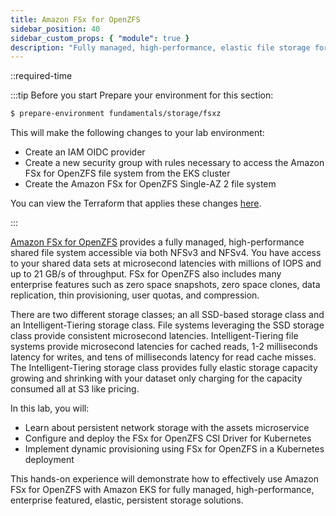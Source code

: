 ```yaml
---
title: Amazon FSx for OpenZFS
sidebar_position: 40
sidebar_custom_props: { "module": true }
description: "Fully managed, high-performance, elastic file storage for workloads on Amazon Elastic Kubernetes Service with Amazon FSx for OpenZFS."
---
```


::required-time

:::tip Before you start
Prepare your environment for this section:

```bash timeout=300 wait=30
$ prepare-environment fundamentals/storage/fsxz
```

This will make the following changes to your lab environment:

- Create an IAM OIDC provider
- Create a new security group with rules necessary to access the Amazon FSx for OpenZFS file system from the EKS cluster
- Create the Amazon FSx for OpenZFS Single-AZ 2 file system

You can view the Terraform that applies these changes [here](https://github.com/VAR::MANIFESTS_OWNER/VAR::MANIFESTS_REPOSITORY/tree/VAR::MANIFESTS_REF/manifests/modules/fundamentals/storage/fsxz/.workshop/terraform).

:::

[Amazon FSx for OpenZFS](https://docs.aws.amazon.com/fsx/latest/OpenZFSGuide/what-is-fsx.html) provides a fully managed, high-performance shared file system accessible via both NFSv3 and NFSv4. You have access to your shared data sets at microsecond latencies with millions of IOPS and up to 21 GB/s of throughput. FSx for OpenZFS also includes many enterprise features such as zero space snapshots, zero space clones, data replication, thin provisioning, user quotas, and compression.

There are two different storage classes; an all SSD-based storage class and an Intelligent-Tiering storage class. File systems leveraging the SSD storage class provide consistent microsecond latencies. Intelligent-Tiering file systems provide microsecond latencies for cached reads, 1-2 milliseconds latency for writes, and tens of milliseconds latency for read cache misses. The Intelligent-Tiering storage class provides fully elastic storage capacity growing and shrinking with your dataset only charging for the capacity consumed all at S3 like pricing.

In this lab, you will:

- Learn about persistent network storage with the assets microservice
- Configure and deploy the FSx for OpenZFS CSI Driver for Kubernetes
- Implement dynamic provisioning using FSx for OpenZFS in a Kubernetes deployment

This hands-on experience will demonstrate how to effectively use Amazon FSx for OpenZFS with Amazon EKS for fully managed, high-performance, enterprise featured, elastic, persistent storage solutions.
